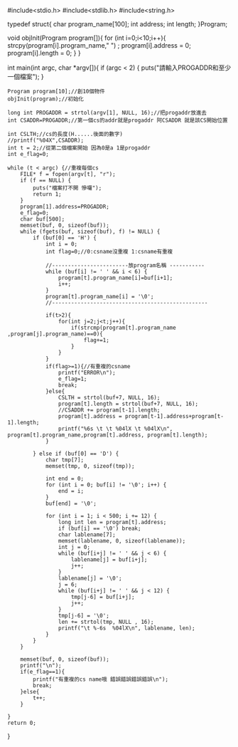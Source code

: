 #include<stdio.h>
#include<stdlib.h>
#include<string.h>


typedef struct{
	char program_name[100];
	int address;
	int length;
}Program;

void objInit(Program program[]){
	for (int i=0;i<10;i++){
		strcpy(program[i].program_name," ") ;
		program[i].address = 0;
		program[i].length = 0;
	}
}

int main(int argc, char *argv[]){
    if (argc < 2) {
        puts("請輸入PROGADDR和至少一個檔案");
    }
    
	Program program[10];//創10個物件 
	objInit(program);//初始化 

    long int PROGADDR = strtol(argv[1], NULL, 16);//把progaddr放進去 
    int CSADDR=PROGADDR;//第一個cs的addr就是progaddr 阿CSADDR 就是該CS開始位置
	 
    int CSLTH;//cs的長度(H......後面的數字) 
    //printf("%04X",CSADDR);
    int t = 2;//從第二個檔案開始 因為0是a 1是progaddr 
	int e_flag=0;
	
    while (t < argc) {//重複每個cs 
        FILE* f = fopen(argv[t], "r");
        if (f == NULL) {
            puts("檔案打不開 慘囉");
            return 1;
        }
        program[1].address=PROGADDR;
		e_flag=0;
        char buf[500];
        memset(buf, 0, sizeof(buf));
        while (fgets(buf, sizeof(buf), f) != NULL) {
            if (buf[0] == 'H') {
                int i = 0;
                int flag=0;//0:csname沒重複 1:csname有重複 
                
                //------------------------放program名稱 -----------
                while (buf[i] != ' ' && i < 6) {
                	program[t].program_name[i]=buf[i+1];
                    i++;
                }
                program[t].program_name[i] = '\0';
                //-------------------------------------------------
                
				if(t>2){
					for(int j=2;j<t;j++){
						if(strcmp(program[t].program_name ,program[j].program_name)==0){
							flag+=1;
						}
					}
				}
				if(flag>=1){//有重複的csname 
					printf("ERROR\n");
					e_flag=1;
					break;
				}else{
                	CSLTH = strtol(buf+7, NULL, 16);
                	program[t].length = strtol(buf+7, NULL, 16);
                	//CSADDR += program[t-1].length;
                	program[t].address = program[t-1].address+program[t-1].length;
                	printf("%6s \t \t %04lX \t %04lX\n", program[t].program_name,program[t].address, program[t].length);
				}
				
            } else if (buf[0] == 'D') {
                char tmp[7];
                memset(tmp, 0, sizeof(tmp));
                
                int end = 0;
                for (int i = 0; buf[i] != '\0'; i++) {
                    end = i;
                }
                buf[end] = '\0';

                for (int i = 1; i < 500; i += 12) {
                    long int len = program[t].address;
                    if (buf[i] == '\0') break;
                    char lablename[7];
                    memset(lablename, 0, sizeof(lablename));
                    int j = 0;
                    while (buf[i+j] != ' ' && j < 6) {
                        lablename[j] = buf[i+j];
                        j++;
                    }
                    lablename[j] = '\0';
                    j = 6;
                    while (buf[i+j] != ' ' && j < 12) {
                        tmp[j-6] = buf[i+j];
                        j++;
                    }
                    tmp[j-6] = '\0';
                    len += strtol(tmp, NULL , 16);
                    printf("\t %-6s  %04lX\n", lablename, len);
                }
            }
        }
        
        memset(buf, 0, sizeof(buf)); 
        printf("\n");
        if(e_flag==1){
        	printf("有重複的cs name哦 錯誤錯誤錯誤錯誤\n");
        	break;
		}else{
			t++;
		}
		
    }
    return 0;
}

